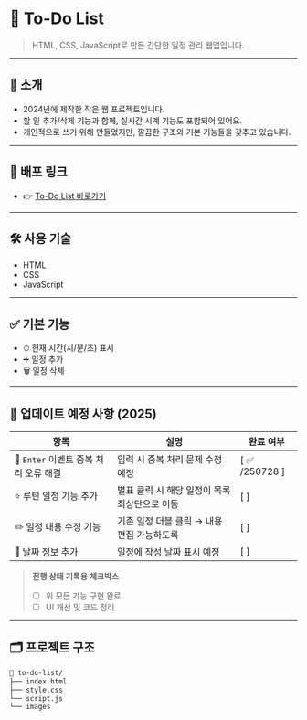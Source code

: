 # 📝 To-Do List

> HTML, CSS, JavaScript로 만든 간단한 일정 관리 웹앱입니다.

---

## 📌 소개

- 2024년에 제작한 작은 웹 프로젝트입니다.
- 할 일 추가/삭제 기능과 함께, 실시간 시계 기능도 포함되어 있어요.
- 개인적으로 쓰기 위해 만들었지만, 깔끔한 구조와 기본 기능들을 갖추고 있습니다.

---

## 🔗 배포 링크

- 👉 [To-Do List 바로가기](https://chaehyeon119.github.io/2025-javascript-todolist/)

---

## 🛠 사용 기술

- HTML
- CSS
- JavaScript

---

## ✅ 기본 기능

- ⏱ 현재 시간(시/분/초) 표시
- ➕ 일정 추가
- 🗑️ 일정 삭제

---

## 🔄 업데이트 예정 사항 (2025)

| 항목                                  | 설명                                          | 완료 여부      |
| ------------------------------------- | --------------------------------------------- | -------------- |
| 🐛 `Enter` 이벤트 중복 처리 오류 해결 | 입력 시 중복 처리 문제 수정 예정              | [ ✅ /250728 ] |
| ⭐ 루틴 일정 기능 추가                | 별표 클릭 시 해당 일정이 목록 최상단으로 이동 | [ ]            |
| ✏️ 일정 내용 수정 기능                | 기존 일정 더블 클릭 → 내용 편집 가능하도록    | [ ]            |
| 📆 날짜 정보 추가                     | 일정에 작성 날짜 표시 예정                    | [ ]            |

> **진행 상태 기록용 체크박스**
>
> - [ ] 위 모든 기능 구현 완료
> - [ ] UI 개선 및 코드 정리

---

## 🗂 프로젝트 구조

```bash
📁 to-do-list/
├── index.html
├── style.css
└── script.js
└── images
```
